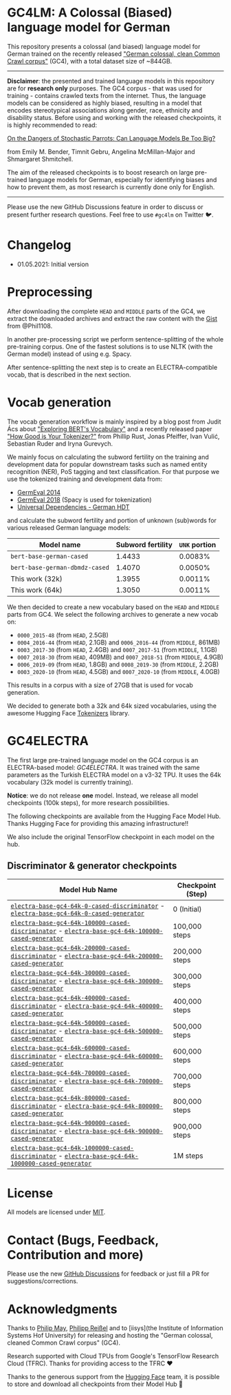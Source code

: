 # GC4LM: A Colossal (Biased) language model for German

This repository presents a colossal (and biased) language model for German trained on the recently released
["German colossal, clean Common Crawl corpus"](https://german-nlp-group.github.io/projects/gc4-corpus.html) (GC4),
with a total dataset size of ~844GB.

---

**Disclaimer**: the presented and trained language models in this repository are for **research only** purposes.
The GC4 corpus - that was used for training - contains crawled texts from the internet. Thus, the language models can
be considered as highly biased, resulting in a model that encodes stereotypical associations along gender, race,
ethnicity and disability status. Before using and working with the released checkpoints, it is highly recommended
to read:

[On the Dangers of Stochastic Parrots: Can Language Models Be Too Big?](https://faculty.washington.edu/ebender/papers/Stochastic_Parrots.pdf)

from Emily M. Bender, Timnit Gebru, Angelina McMillan-Major and Shmargaret Shmitchell.

The aim of the released checkpoints is to boost research on large pre-trained language models for German, especially
for identifying biases and how to prevent them, as most research is currently done only for English.

---

Please use the new GitHub Discussions feature in order to discuss or present further research questions.
Feel free to use `#gc4lm` on Twitter 🐦.

# Changelog

* 01.05.2021: Initial version

# Preprocessing

After downloading the complete `HEAD` and `MIDDLE` parts of the GC4, we extract the downloaded archives and extract the
raw content with the [Gist](https://gist.github.com/Phil1108/e1821fec6eb746edc8e04ef5f76d23f1) from @Phil1108.

In another pre-processing script we perform sentence-splitting of the whole pre-training corpus. One of the fastest solutions is to
use NLTK (with the German model) instead of using e.g. Spacy.

After sentence-splitting the next step is to create an ELECTRA-compatible vocab, that is described in the next section.

# Vocab generation

The vocab generation workflow is mainly inspired by a blog post from Judit Ács about ["Exploring BERT's Vocabulary"](https://juditacs.github.io/2019/02/19/bert-tokenization-stats.html)
and a recently released paper ["How Good is Your Tokenizer?"](https://arxiv.org/abs/2012.15613)
from Phillip Rust, Jonas Pfeiffer, Ivan Vulić, Sebastian Ruder and Iryna Gurevych.

We mainly focus on calculating the subword fertility on the training and development data for popular downstream
tasks such as named entity recognition (NER), PoS tagging and text classification. For that purpose we use the
tokenized training and development data from:

* [GermEval 2014](https://sites.google.com/site/germeval2014ner/data)
* [GermEval 2018](https://projects.fzai.h-da.de/iggsa/germeval-2018/) (Spacy is used for tokenization)
* [Universal Dependencies - German HDT](https://github.com/UniversalDependencies/UD_German-HDT)

and calculate the subword fertility and portion of unknown (sub)words for various released German language models:

| Model name                     | Subword fertility | `UNK` portion
| ------------------------------ | ----------------- | -------------
| `bert-base-german-cased`       | 1.4433            | 0.0083%
| `bert-base-german-dbmdz-cased` | 1.4070            | 0.0050%
| This work (32k)                | 1.3955            | 0.0011%
| This work (64k)                | 1.3050            | 0.0011%

We then decided to create a new vocabulary based on the `HEAD` and `MIDDLE` parts from GC4. We select the following archives to generate a new vocab on:

* `0000_2015-48` (from `HEAD`, 2.5GB)
* `0004_2016-44` (from `HEAD`, 2.1GB) and `0006_2016-44` (from `MIDDLE`, 861MB)
* `0003_2017-30` (from `HEAD`, 2.4GB) and `0007_2017-51` (from `MIDDLE`, 1.1GB)
* `0007_2018-30` (from `HEAD`, 409MB) and `0007_2018-51` (from `MIDDLE`, 4.9GB)
* `0006_2019-09` (from `HEAD`, 1.8GB) and `0008_2019-30` (from `MIDDLE`, 2.2GB)
* `0003_2020-10` (from `HEAD`, 4.5GB) and `0007_2020-10` (from `MIDDLE`, 4.0GB)

This results in a corpus with a size of 27GB that is used for vocab generation.

We decided to generate both a 32k and 64k sized vocabularies, using the awesome Hugging Face [Tokenizers](https://github.com/huggingface/tokenizers) library.

# GC4ELECTRA

The first large pre-trained language model on the GC4 corpus is an ELECTRA-based model: *GC4ELECTRA*. It was trained
with the same parameters as the Turkish ELECTRA model on a v3-32 TPU. It uses the 64k vocabulary (32k model is currently training).

**Notice**: we do not release **one** model. Instead, we release all model checkpoints (100k steps), for more research possibilities.

The following checkpoints are available from the Hugging Face Model Hub. Thanks Hugging Face for providing this amazing infrastructure!!

We also include the original TensorFlow checkpoint in each model on the hub.

## Discriminator & generator checkpoints

| Model Hub Name                                                                                                                                                                                                                                                            | Checkpoint (Step)
| ------------------------------------------------------------------------------------------------------------------------------------------------------------------------------------------------------------------------------------------------------------------------- | -----------------
| [`electra-base-gc4-64k-0-cased-discriminator`](https://huggingface.co/stefan-it/electra-base-gc4-64k-0-cased-discriminator)             - [`electra-base-gc4-64k-0-cased-generator`](https://huggingface.co/stefan-it/electra-base-gc4-64k-0-cased-generator)             | 0 (Initial)
| [`electra-base-gc4-64k-100000-cased-discriminator`](https://huggingface.co/stefan-it/electra-base-gc4-64k-100000-cased-discriminator)   - [`electra-base-gc4-64k-100000-cased-generator`](https://huggingface.co/stefan-it/electra-base-gc4-64k-100000-cased-generator)   | 100,000 steps
| [`electra-base-gc4-64k-200000-cased-discriminator`](https://huggingface.co/stefan-it/electra-base-gc4-64k-200000-cased-discriminator)   - [`electra-base-gc4-64k-200000-cased-generator`](https://huggingface.co/stefan-it/electra-base-gc4-64k-200000-cased-generator)   | 200,000 steps
| [`electra-base-gc4-64k-300000-cased-discriminator`](https://huggingface.co/stefan-it/electra-base-gc4-64k-300000-cased-discriminator)   - [`electra-base-gc4-64k-300000-cased-generator`](https://huggingface.co/stefan-it/electra-base-gc4-64k-300000-cased-generator)   | 300,000 steps
| [`electra-base-gc4-64k-400000-cased-discriminator`](https://huggingface.co/stefan-it/electra-base-gc4-64k-400000-cased-discriminator)   - [`electra-base-gc4-64k-400000-cased-generator`](https://huggingface.co/stefan-it/electra-base-gc4-64k-400000-cased-generator)   | 400,000 steps
| [`electra-base-gc4-64k-500000-cased-discriminator`](https://huggingface.co/stefan-it/electra-base-gc4-64k-500000-cased-discriminator)   - [`electra-base-gc4-64k-500000-cased-generator`](https://huggingface.co/stefan-it/electra-base-gc4-64k-500000-cased-generator)   | 500,000 steps
| [`electra-base-gc4-64k-600000-cased-discriminator`](https://huggingface.co/stefan-it/electra-base-gc4-64k-600000-cased-discriminator)   - [`electra-base-gc4-64k-600000-cased-generator`](https://huggingface.co/stefan-it/electra-base-gc4-64k-600000-cased-generator)   | 600,000 steps
| [`electra-base-gc4-64k-700000-cased-discriminator`](https://huggingface.co/stefan-it/electra-base-gc4-64k-700000-cased-discriminator)   - [`electra-base-gc4-64k-700000-cased-generator`](https://huggingface.co/stefan-it/electra-base-gc4-64k-700000-cased-generator)   | 700,000 steps
| [`electra-base-gc4-64k-800000-cased-discriminator`](https://huggingface.co/stefan-it/electra-base-gc4-64k-800000-cased-discriminator)   - [`electra-base-gc4-64k-800000-cased-generator`](https://huggingface.co/stefan-it/electra-base-gc4-64k-800000-cased-generator)   | 800,000 steps
| [`electra-base-gc4-64k-900000-cased-discriminator`](https://huggingface.co/stefan-it/electra-base-gc4-64k-900000-cased-discriminator)   - [`electra-base-gc4-64k-900000-cased-generator`](https://huggingface.co/stefan-it/electra-base-gc4-64k-900000-cased-generator)   | 900,000 steps
| [`electra-base-gc4-64k-1000000-cased-discriminator`](https://huggingface.co/stefan-it/electra-base-gc4-64k-1000000-cased-discriminator) - [`electra-base-gc4-64k-1000000-cased-generator`](https://huggingface.co/stefan-it/electra-base-gc4-64k-1000000-cased-generator) | 1M steps

# License

All models are licensed under [MIT](LICENSE).

# Contact (Bugs, Feedback, Contribution and more)

Please use the new [GitHub Discussions](https://github.com/stefan-it/gc4-lms/discussions) for feedback or just fill a PR for suggestions/corrections.

# Acknowledgments

Thanks to [Philip May](https://github.com/PhilipMay), [Philipp Reißel](https://github.com/Phil1108) and to [iisys](the Institute of Information Systems Hof University)
for releasing and hosting the "German colossal, cleaned Common Crawl corpus" (GC4).

Research supported with Cloud TPUs from Google's TensorFlow Research Cloud (TFRC).
Thanks for providing access to the TFRC ❤️

Thanks to the generous support from the [Hugging Face](https://huggingface.co/) team,
it is possible to store and download all checkpoints from their Model Hub 🤗

